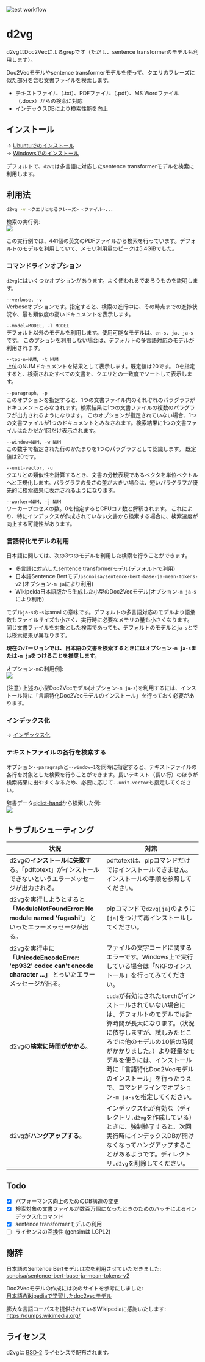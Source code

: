 ![test workflow](https://github.com/tos-kamiya/d2vg/workflows/Tests/badge.svg)

# d2vg

d2vgはDoc2Vecによるgrepです（ただし、sentence transformerのモデルも利用します）。

Doc2Vecモデルやsentence transformerモデルを使って、クエリのフレーズに似た部分を含む文書ファイルを検索します。

* テキストファイル（.txt）、PDFファイル（.pdf）、MS Wordファイル（.docx）からの検索に対応
* インデックスDBにより検索性能を向上

## インストール

&rarr; [Ubuntuでのインストール](docs/installation-on-ubuntu.ja_JP.md)  
&rarr; [Windowsでのインストール](docs/installation-on-windows.ja_JP.md)  

デフォルトで、`d2vg`は多言語に対応したsentence transformerモデルを検索に利用します。

## 利用法

```sh
d2vg -v <クエリとなるフレーズ> <ファイル>...
```

検索の実行例:  
![](docs/images/run1.png)

この実行例では、441個の英文のPDFファイルから検索を行っています。デフォルトのモデルを利用していて、メモリ利用量のピークは5.4GiBでした。

### コマンドラインオプション

`d2vg`にはいくつかオプションがあります。よく使われるであろうものを説明します。

`--verbose, -v`  
Verboseオプションです。指定すると、検索の進行中に、その時点までの進捗状況や、最も類似度の高いドキュメントを表示します。

`--model=MODEL, -l MODEL`  
デフォルト以外のモデルを利用します。使用可能なモデルは、`en-s`、`ja`、`ja-s`です。
このプションを利用しない場合は、デフォルトの多言語対応のモデルが利用されます。

`--top-n=NUM, -t NUM`  
上位のNUMドキュメントを結果として表示します。既定値は20です。
0を指定すると、検索されたすべての文書を、クエリとの一致度でソートして表示します。

`--paragraph, -p`  
このオプションを指定すると、1つの文書ファイル内のそれぞれのパラグラフがドキュメントとみなされます。検索結果に1つの文書ファイルの複数のパラグラフが出力されるようになります。
このオプションが指定されていない場合、1つの文書ファイルが1つのドキュメントとみなされます。検索結果に1つの文書ファイルはたかだか1回だけ表示されます。

`--window=NUM, -w NUM`  
この数字で指定された行のかたまりを1つのパラグラフとして認識します。
既定値は20です。

`--unit-vector, -u`  
クエリとの類似性を計算するとき、文書の分散表現であるベクタを単位ベクトルへと正規化します。パラグラフの長さの差が大きい場合は、短いパラグラフが優先的に検索結果に表示されるようになります。

`--worker=NUM, -j NUM`  
ワーカープロセスの数。0を指定するとCPUコア数と解釈されます。
これにより、特にインデックスが作成されていない文書から検索する場合に、検索速度が向上する可能性があります。

### 言語特化モデルの利用

日本語に関しては、次の3つのモデルを利用した検索を行うことができます。

* 多言語に対応したsentence transformerモデル(デフォルトで利用)
* 日本語Sentence Bertモデル`sonoisa/sentence-bert-base-ja-mean-tokens-v2` (オプション`-m ja`により利用)
* Wikipeida日本語版から生成した小型のDoc2Vecモデル(オプション`-m ja-s`により利用)

モデル`ja-s`の`-s`はsmallの意味です。デフォルトの多言語対応のモデルより語彙数もファイルサイズも小さく、実行時に必要なメモリの量も小さくなります。
同じ文書ファイルを対象とした検索であっても、デフォルトのモデルと`ja-s`とでは検索結果が異なります。

**現在のバージョンでは、日本語の文書を検索するときにはオプション`-m ja-s`または`-m ja`をつけることを推奨します。**

オプション`-m`の利用例]:  
![](docs/images/run3.png)

(注意) 上述の小型Doc2Vecモデル(オプション`-m ja-s`)を利用するには、インストール時に「言語特化Doc2Vecモデルのインストール」を行っておく必要があります。

### インデックス化

&rarr; [インデックス化](docs/usage-indexing.ja_JP.md)

### テキストファイルの各行を検索する

オプション`--paragraph`と`--window=1`を同時に指定すると、テキストファイルの各行を対象とした検索を行うことができます。長いテキスト（長い行）のほうが検索結果に出やすくなるため、必要に応じて`--unit-vector`も指定してください。

辞書データ[ejdict-hand](https://github.com/kujirahand/EJDict)から検索した例:  
![](docs/images/run7.png)

## トラブルシューティング

| 状況 | 対策 |
| --- | --- |
| d2vgの**インストールに失敗**する。「pdftotext」がインストールできないというエラーメッセージが出力される。 |  pdftotextは、pipコマンドだけではインストールできません。インストールの手順を参照してください。 |
| d2vgを実行しようとすると **「ModuleNotFoundError: No module named 'fugashi'」** といったエラーメッセージが出る。 | pipコマンドで`d2vg[ja]`のように`[ja]`をつけて再インストールしてください。 |
| d2vgを実行中に **「UnicodeEncodeError: 'cp932' codec can't encode character ...」** とっいたエラーメッセージが出る。 | ファイルの文字コードに関するエラーです。Windows上で実行している場合は「NKFのインストール」を行ってみてください。 |
| d2vgの**検索に時間がかかる**。 | `cuda`が有効にされた`torch`がインストールされていない場合には、デフォルトのモデルでは計算時間が長大になります。（状況に依存しますが、試しみたところでは他のモデルの10倍の時間がかかりました。）より軽量なモデルを使うには、インストール時に「言語特化Doc2Vecモデルのインストール」を行ったうえで、コマンドラインでオプション`-m ja-s`を指定してください。 |
| d2vgが**ハングアップする**。 | インデックス化が有効な（ディレクトリ`.d2vg`を作成している）ときに、強制終了すると、次回実行時にインデックスDBが開けなくなってハングアップすることがあるようです。ディレクトリ`.d2vg`を削除してください。 |

## Todo

- [x] パフォーマンス向上のためのDB構造の変更
- [x] 検索対象の文書ファイルが数百万個になったときのためのバッチによるインデックス化コマンド
- [x] sentence transformerモデルの利用
- [ ] ライセンスの互換性 (gensimは LGPL2)

## 謝辞

日本語のSentence Bertモデルは次を利用させていただきました:  
[sonoisa/sentence-bert-base-ja-mean-tokens-v2](https://huggingface.co/sonoisa/sentence-bert-base-ja-mean-tokens-v2)

Doc2Vecモデルの作成には次のサイトを参考にしました:  
[日本語Wikipediaで学習したdoc2vecモデル](https://yag-ays.github.io/project/pretrained_doc2vec_wikipedia)

膨大な言語コーパスを提供されているWikipediaに感謝いたします:  
https://dumps.wikimedia.org/

## ライセンス

d2vgは [BSD-2](https://opensource.org/licenses/BSD-2-Clause) ライセンスで配布されます。
